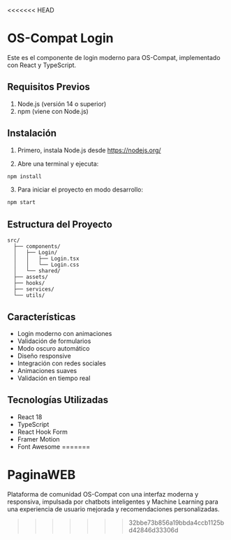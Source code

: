 <<<<<<< HEAD
# OS-Compat Login

Este es el componente de login moderno para OS-Compat, implementado con React y TypeScript.

## Requisitos Previos

1. Node.js (versión 14 o superior)
2. npm (viene con Node.js)

## Instalación

1. Primero, instala Node.js desde https://nodejs.org/

2. Abre una terminal y ejecuta:
```bash
npm install
```

3. Para iniciar el proyecto en modo desarrollo:
```bash
npm start
```

## Estructura del Proyecto

```
src/
  ├── components/
  │   ├── Login/
  │   │   ├── Login.tsx
  │   │   └── Login.css
  │   └── shared/
  ├── assets/
  ├── hooks/
  ├── services/
  └── utils/
```

## Características

- Login moderno con animaciones
- Validación de formularios
- Modo oscuro automático
- Diseño responsive
- Integración con redes sociales
- Animaciones suaves
- Validación en tiempo real

## Tecnologías Utilizadas

- React 18
- TypeScript
- React Hook Form
- Framer Motion
- Font Awesome 
=======
# PaginaWEB
Plataforma de comunidad OS-Compat con una interfaz moderna y responsiva, impulsada por chatbots inteligentes y Machine Learning para una experiencia de usuario mejorada y recomendaciones personalizadas.
>>>>>>> 32bbe73b856a19bbda4ccb1125bd42846d33306d
